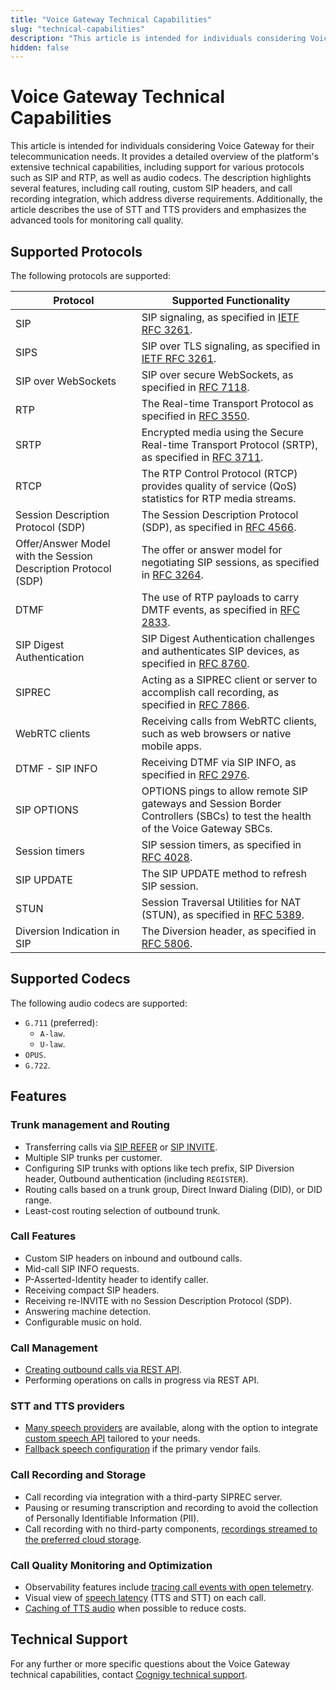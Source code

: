 ```yaml
---
title: "Voice Gateway Technical Capabilities"
slug: "technical-capabilities"
description: "This article is intended for individuals considering Voice Gateway for their telecommunication needs and outlines its technical capabilities."
hidden: false
---
```


# Voice Gateway Technical Capabilities

This article is intended for individuals considering Voice Gateway for their telecommunication needs. 
It provides a detailed overview of the platform's extensive technical capabilities, including support for various protocols such as SIP and RTP, as well as audio codecs. 
The description highlights several features, including call routing, custom SIP headers, and call recording integration,
which address diverse requirements.
Additionally, the article describes the use of STT and TTS providers and emphasizes the advanced tools for monitoring call quality.

## Supported Protocols

The following protocols are supported:

| Protocol                                                       | Supported Functionality                                                                                                                          |
|----------------------------------------------------------------|--------------------------------------------------------------------------------------------------------------------------------------------------|
| SIP                                                            | SIP signaling, as specified in [IETF RFC 3261](https://datatracker.ietf.org/doc/html/rfc3261).                                                   |
| SIPS                                                           | SIP over TLS signaling, as specified in [IETF RFC 3261](https://datatracker.ietf.org/doc/html/rfc3261).                                          |
| SIP over WebSockets                                            | SIP over secure WebSockets, as specified in [RFC 7118](https://datatracker.ietf.org/doc/html/rfc7118).                                           |
| RTP                                                            | The Real-time Transport Protocol as specified in [RFC 3550](https://datatracker.ietf.org/doc/html/rfc3550).                                      |
| SRTP                                                           | Encrypted media using the Secure Real-time Transport Protocol (SRTP), as specified in [RFC 3711](https://datatracker.ietf.org/doc/html/rfc3711). |
| RTCP                                                           | The RTP Control Protocol (RTCP) provides quality of service (QoS) statistics for RTP media streams.                                              |
| Session Description Protocol (SDP)                             | The Session Description Protocol (SDP), as specified in [RFC 4566](https://datatracker.ietf.org/doc/html/rfc4566).                               |
| Offer/Answer Model with the Session Description Protocol (SDP) | The offer or answer model for negotiating SIP sessions, as specified in [RFC 3264](https://datatracker.ietf.org/doc/html/rfc3264).               |
| DTMF                                                           | The use of RTP payloads to carry DMTF events, as specified in [RFC 2833](https://datatracker.ietf.org/doc/html/rfc2833).                         |
| SIP Digest Authentication                                      | SIP Digest Authentication challenges and authenticates SIP devices, as specified in [RFC 8760](https://datatracker.ietf.org/doc/html/rfc8760).   |
| SIPREC                                                         | Acting as a SIPREC client or server to accomplish call recording, as specified in [RFC 7866](https://datatracker.ietf.org/doc/html/rfc7866).     |
| WebRTC clients                                                 | Receiving calls from WebRTC clients, such as web browsers or native mobile apps.                                                                 |
| DTMF - SIP INFO                                                | Receiving DTMF via SIP INFO, as specified in [RFC 2976](https://www.rfc-editor.org/rfc/rfc2976).                                                 |
| SIP OPTIONS                                                    | OPTIONS pings to allow remote SIP gateways and Session Border Controllers (SBCs) to test the health of the Voice Gateway SBCs.                   |
| Session timers                                                 | SIP session timers, as specified in [RFC 4028](https://datatracker.ietf.org/doc/html/rfc4028).                                                   |
| SIP UPDATE                                                     | The SIP UPDATE method to refresh SIP session.                                                                                                    |
| STUN                                                           | Session Traversal Utilities for NAT (STUN), as specified in [RFC 5389](https://datatracker.ietf.org/doc/html/rfc5389).                           |
| Diversion Indication in SIP                                    | The Diversion header, as specified in [RFC 5806](https://datatracker.ietf.org/doc/html/rfc5806).                                                 |

## Supported Codecs

The following audio codecs are supported:

- `G.711` (preferred):
    - `A-law`.
    - `U-law`.
- `OPUS`.
- `G.722`.

## Features

### Trunk management and Routing

- Transferring calls via [SIP REFER](https://datatracker.ietf.org/doc/html/rfc3515) or [SIP INVITE](https://datatracker.ietf.org/doc/html/rfc3261).
- Multiple SIP trunks per customer.
- Configuring SIP trunks with options like tech prefix, SIP Diversion header, Outbound authentication (including `REGISTER`).
- Routing calls based on a trunk group, Direct Inward Dialing (DID), or DID range.
- Least-cost routing selection of outbound trunk.

### Call Features 

- Custom SIP headers on inbound and outbound calls.
- Mid-call SIP INFO requests.
- P-Asserted-Identity header to identify caller.
- Receiving compact SIP headers.
- Receiving re-INVITE with no Session Description Protocol (SDP).
- Answering machine detection.
- Configurable music on hold.

### Call Management

- [Creating outbound calls via REST API](../voice-gateway/creating-outbound-calls.md).
- Performing operations on calls in progress via REST API.

### STT and TTS providers

- [Many speech providers](../voice-gateway/references/tts-and-stt-vendors.md) are available, along with the option to integrate [custom speech API](webapp/speech-services.md#add-a-custom-speech-vendor) tailored to your needs.
- [Fallback speech configuration](../voice-gateway/webapp/applications.md#add-additional-tts-and-stt-vendor) if the primary vendor fails.

### Call Recording and Storage

- Call recording via integration with a third-party SIPREC server.
- Pausing or resuming transcription and recording to avoid the collection of Personally Identifiable Information (PII).
- Call recording with no third-party components, [recordings streamed to the preferred cloud storage](../voice-gateway/webapp/recent-calls.md#call-recordings).

### Call Quality Monitoring and Optimization

- Observability features include [tracing call events with open telemetry](webapp/recent-calls.md#call-tracing).
- Visual view of [speech latency](webapp/recent-calls.md#call-recordings) (TTS and STT) on each call.
- [Caching of TTS audio](webapp/accounts.md#tts-prompt-caching) when possible to reduce costs.

## Technical Support

For any further or more specific questions about the Voice Gateway technical capabilities, contact [Cognigy technical support](../help/get-help.md).